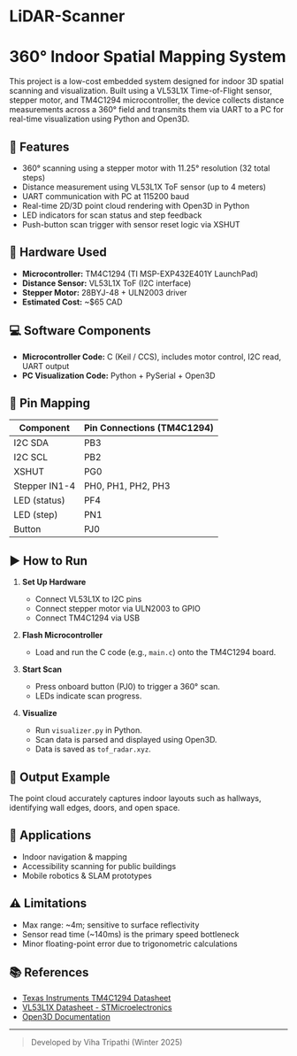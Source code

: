 # LiDAR-Scanner
# 360° Indoor Spatial Mapping System

This project is a low-cost embedded system designed for indoor 3D spatial scanning and visualization. Built using a VL53L1X Time-of-Flight sensor, stepper motor, and TM4C1294 microcontroller, the device collects distance measurements across a 360° field and transmits them via UART to a PC for real-time visualization using Python and Open3D.

## 🔧 Features
- 360° scanning using a stepper motor with 11.25° resolution (32 total steps)
- Distance measurement using VL53L1X ToF sensor (up to 4 meters)
- UART communication with PC at 115200 baud
- Real-time 2D/3D point cloud rendering with Open3D in Python
- LED indicators for scan status and step feedback
- Push-button scan trigger with sensor reset logic via XSHUT

## 🧰 Hardware Used
- **Microcontroller:** TM4C1294 (TI MSP-EXP432E401Y LaunchPad)
- **Distance Sensor:** VL53L1X ToF (I2C interface)
- **Stepper Motor:** 28BYJ-48 + ULN2003 driver
- **Estimated Cost:** ~$65 CAD

## 💻 Software Components
- **Microcontroller Code:** C (Keil / CCS), includes motor control, I2C read, UART output
- **PC Visualization Code:** Python + PySerial + Open3D

## 🔌 Pin Mapping
| Component     | Pin Connections (TM4C1294) |
|---------------|----------------------------|
| I2C SDA       | PB3                        |
| I2C SCL       | PB2                        |
| XSHUT         | PG0                        |
| Stepper IN1-4 | PH0, PH1, PH2, PH3         |
| LED (status)  | PF4                        |
| LED (step)    | PN1                        |
| Button        | PJ0                        |

## ▶️ How to Run

1. **Set Up Hardware**
   - Connect VL53L1X to I2C pins
   - Connect stepper motor via ULN2003 to GPIO
   - Connect TM4C1294 via USB

2. **Flash Microcontroller**
   - Load and run the C code (e.g., `main.c`) onto the TM4C1294 board.

3. **Start Scan**
   - Press onboard button (PJ0) to trigger a 360° scan.
   - LEDs indicate scan progress.

4. **Visualize**
   - Run `visualizer.py` in Python.
   - Scan data is parsed and displayed using Open3D.
   - Data is saved as `tof_radar.xyz`.

## 📸 Output Example
The point cloud accurately captures indoor layouts such as hallways, identifying wall edges, doors, and open space.

## 🧠 Applications
- Indoor navigation & mapping
- Accessibility scanning for public buildings
- Mobile robotics & SLAM prototypes

## ⚠️ Limitations
- Max range: ~4m; sensitive to surface reflectivity
- Sensor read time (~140ms) is the primary speed bottleneck
- Minor floating-point error due to trigonometric calculations

## 📚 References
- [Texas Instruments TM4C1294 Datasheet](https://www.ti.com/product/TM4C1294NCPDT)
- [VL53L1X Datasheet - STMicroelectronics](https://www.st.com/en/imaging-and-photonics-solutions/vl53l1x.html)
- [Open3D Documentation](http://www.open3d.org/docs/latest/)

---

> Developed by Viha Tripathi (Winter 2025)
